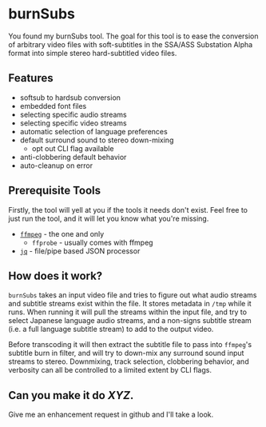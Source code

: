 # burnSubs
You found my burnSubs tool. The goal for this tool is to ease the
conversion of arbitrary video files with soft-subtitles in the SSA/ASS
Substation Alpha format into simple stereo hard-subtitled video files.

## Features
* softsub to hardsub conversion
* embedded font files
* selecting specific audio streams
* selecting specific video streams
* automatic selection of language preferences
* default surround sound to stereo down-mixing
  * opt out CLI flag available
* anti-clobbering default behavior
* auto-cleanup on error

## Prerequisite Tools
Firstly, the tool will yell at you if the tools it needs don't exist.
Feel free to just run the tool, and it will let you know what you're
missing.

* [`ffmpeg`](https://ffmpeg.org/) - the one and only
  * `ffprobe` - usually comes with ffmpeg
* [`jq`](https://stedolan.github.io/jq/) - file/pipe based JSON processor


## How does it work?
`burnSubs` takes an input video file and tries to figure out what
audio streams and subtitle streams exist within the file. It stores
metadata in `/tmp` while it runs. When running it will pull the
streams within the input file, and try to select Japanese language
audio streams, and a non-signs subtitle stream (i.e. a full language
subtitle stream) to add to the output video.

Before transcoding it will then extract the subtitle file to pass into
`ffmpeg`'s subtitle burn in filter, and will try to down-mix any
surround sound input streams to stereo. Downmixing, track selection,
clobbering behavior, and verbosity can all be controlled to a limited
extent by CLI flags.

## Can you make it do *XYZ*.
Give me an enhancement request in github and I'll take a look.